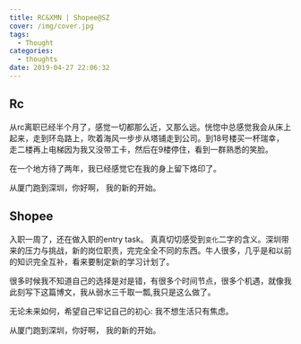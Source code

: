 ```yaml
---
title: RC&XMN | Shopee@SZ
cover: /img/cover.jpg
tags:
  - Thought
categories:
  - thoughts
date: 2019-04-27 22:06:32
---
```


## Rc

从rc离职已经半个月了，感觉一切都那么近，又那么远。恍惚中总感觉我会从床上起来，走到环岛路上，吹着海风一步步从塔铺走到公司。到18号楼买一杯瑞幸，走二楼再上电梯因为我又没带工卡，然后在9楼停住，看到一群熟悉的笑脸。

在一个地方待了两年，我已经感觉它在我的身上留下烙印了。

从厦门跑到深圳，你好啊， 我的新的开始。

## Shopee

入职一周了，还在做入职的entry task。 真真切切感受到`变化`二字的含义。深圳带来的压力与挑战，新的岗位职责，完完全全不同的东西。牛人很多，几乎是和以前的知识完全互补，看来要制定新的学习计划了。

很多时候我不知道自己的选择是对是错，有很多个时间节点，很多个机遇，就像我此刻写下这篇博文，我从弱水三千取一瓢,我只是这么做了。

无论未来如何，希望自己牢记自己的初心: 我不想生活只有焦虑。

从厦门跑到深圳，你好啊， 我的新的开始。